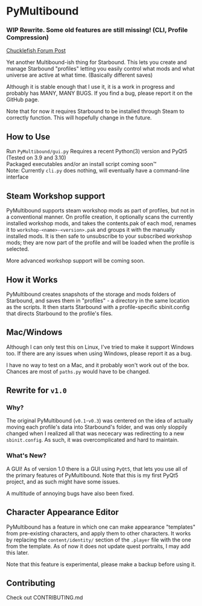 # PyMultibound

### WIP Rewrite. Some old features are still missing! (CLI, Profile Compression)

[Chucklefish Forum Post](https://community.playstarbound.com/threads/pymultibound.168887/)

Yet another Multibound-ish thing for Starbound. This lets you create and manage Starbound "profiles" letting you easily control what mods and what universe are active at what time. (Basically different saves)

Although it is stable enough that I use it, it is a work in progress and probably has MANY, MANY BUGS. If you find a bug, please report it on the GitHub page.

Note that for now it requires Starbound to be installed through Steam to correctly function. This will hopefully change in the future.

## How to Use
Run `PyMultibound/gui.py`
Requires a recent Python(3) version and PyQt5 (Tested on 3.9 and 3.10)  
Packaged executables and/or an install script coming soon:tm:  
Note: Currently `cli.py` does nothing, will eventually have a command-line interface

## Steam Workshop support

PyMultibound supports steam workshop mods as part of profiles, but not in a conventional manner. On profile creation, it optionally scans the currently installed workshop mods, and takes the contents.pak of each mod, renames it to `workshop-<name>-<version>.pak` and groups it with the manually installed mods. It is then safe to unsubscribe to your subscribed workshop mods; they are now part of the profile and will be loaded when the profile is selected.

More advanced workshop support will be coming soon.

## How it Works

PyMultibound creates snapshots of the storage and mods folders of Starbound, and saves them in "profiles" - a directory in the same location as the scripts. It then starts Starbound with a profile-specific sbinit.config that directs Starbound to the profile's files.

## Mac/Windows
Although I can only test this on Linux, I've tried to make it support Windows too. If there are any issues when using Windows, please report it as a bug.

I have no way to test on a Mac, and it probably won't work out of the box. Chances are most of `paths.py` would have to be changed.

## Rewrite for `v1.0`
### Why?
The original PyMultibound (`v0.1`-`v0.3`) was centered on the idea of actually moving each profile's data into Starbound's folder, and was only sloppily changed when I realized all that was nececary was redirecting to a new `sbinit.config`. As such, it was overcomplicated and hard to maintain.

### What's New?
A GUI! As of version 1.0 there is a GUI using `PyQt5`, that lets you use all of the primary features of PyMultibound. Note that this is my first PyQt5 project, and as such might have some issues.

A multitude of annoying bugs have also been fixed.

## Character Appearance Editor
PyMultibound has a feature in which one can make appearance "templates" from pre-existing characters, and apply them to other characters. It works by replacing the `content/identity/` section of the `.player` file with the one from the template. As of now it does not update quest portraits, I may add this later.

Note that this feature is experimental, please make a backup before using it.

## Contributing
Check out CONTRIBUTING.md
